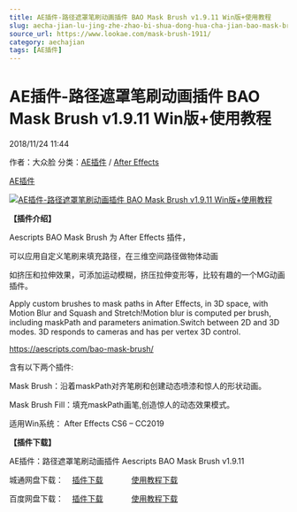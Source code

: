 ```yaml
---
title: AE插件-路径遮罩笔刷动画插件 BAO Mask Brush v1.9.11 Win版+使用教程
slug: aecha-jian-lu-jing-zhe-zhao-bi-shua-dong-hua-cha-jian-bao-mask-brush-v1-9-11-winban-shi-yong-jiao-cheng
source_url: https://www.lookae.com/mask-brush-1911/
category: aechajian
tags: [AE插件]
---
```

# AE插件-路径遮罩笔刷动画插件 BAO Mask Brush v1.9.11 Win版+使用教程

2018/11/24 11:44

作者：大众脸
分类：[AE插件](https://www.lookae.com/after-effects/aechajian/) / [After Effects](https://www.lookae.com/after-effects/)

[AE插件](https://www.lookae.com/tag/ae%e6%8f%92%e4%bb%b6/)

[![AE插件-路径遮罩笔刷动画插件 BAO Mask Brush v1.9.11 Win版+使用教程 ](https://www.lookae.com/wp-content/uploads/2014/01/Mask-Brush.jpg "AE插件-路径遮罩笔刷动画插件 BAO Mask Brush v1.9.11 Win版+使用教程 -LookAE.com")](https://www.lookae.com/wp-content/uploads/2014/01/Mask-Brush.jpg)

**【插件介绍】**

Aescripts BAO Mask Brush 为 After Effects 插件，

可以应用自定义笔刷来填充路径，在三维空间路径做物体动画

如挤压和拉伸效果，可添加运动模糊，挤压拉伸变形等，比较有趣的一个MG动画插件。

Apply custom brushes to mask paths in After Effects, in 3D space, with Motion Blur and Squash and Stretch!Motion blur is computed per brush, including maskPath and parameters animation.Switch between 2D and 3D modes. 3D responds to cameras and has per vertex 3D control.

https://aescripts.com/bao-mask-brush/

含有以下两个插件:

Mask Brush：沿着maskPath对齐笔刷和创建动态喷漆和惊人的形状动画。

Mask Brush Fill：填充maskPath画笔,创造惊人的动态效果模式。

适用Win系统： After Effects CS6 – CC2019

**【插件下载】**

AE插件：路径遮罩笔刷动画插件 Aescripts BAO Mask Brush v1.9.11

城通网盘下载：    [插件下载](https://lookae.ctfile.com/fs/680462-321560629)             [使用教程下载](https://lookae.ctfile.com/fs/680462-231210596)

百度网盘下载：    [插件下载](https://pan.baidu.com/s/1yRI9mkknuZ07uCYN2RxCrg)             [使用教程下载](https://pan.baidu.com/s/1eSB47xK)
